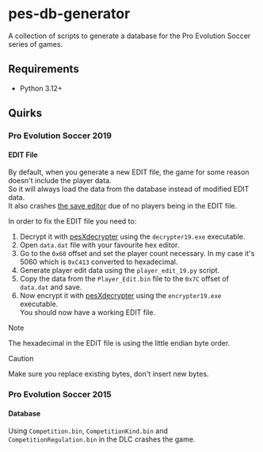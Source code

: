 # pes-db-generator
A collection of scripts to generate a database for the Pro Evolution Soccer series of games.

## Requirements
* Python 3.12+

## Quirks
### Pro Evolution Soccer 2019 
#### EDIT File
By default, when you generate a new EDIT file, the game for some reason doesn't include the player data.\
So it will always load the data from the database instead of modified EDIT data.\
It also crashes [the save editor](https://github.com/the4chancup/4ccEditor) due of no players being in the EDIT file.

In order to fix the EDIT file you need to:
1. Decrypt it with [pesXdecrypter](https://github.com/the4chancup/pesXdecrypter) using the `decrypter19.exe` executable.
2. Open `data.dat` file with your favourite hex editor.
3. Go to the `0x60` offset and set the player count necessary. In my case it's 5060 which is `0xC413` converted to hexadecimal.
4. Generate player edit data using the `player_edit_19.py` script.
5. Copy the data from the `Player_Edit.bin` file to the `0x7C` offset of `data.dat` and save.
6. Now encrypt it with [pesXdecrypter](https://github.com/the4chancup/pesXdecrypter) using the `encrypter19.exe` executable.\
You should now have a working EDIT file.

> [!NOTE]
> The hexadecimal in the EDIT file is using the little endian byte order.

> [!CAUTION]
> Make sure you replace existing bytes, don't insert new bytes.

### Pro Evolution Soccer 2015
#### Database
Using `Competition.bin`, `CompetitionKind.bin` and `CompetitionRegulation.bin` in the DLC crashes the game.
